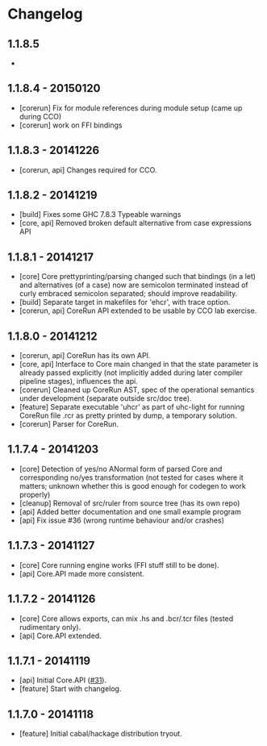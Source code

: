 # Changelog

## 1.1.8.5

- 

## 1.1.8.4 - 20150120

- [corerun] Fix for module references during module setup (came up during CCO)
- [corerun] work on FFI bindings

## 1.1.8.3 - 20141226

- [corerun, api] Changes required for CCO.

## 1.1.8.2 - 20141219

- [build] Fixes some GHC 7.8.3 Typeable warnings
- [core, api] Removed broken default alternative from case expressions API

## 1.1.8.1 - 20141217

- [core] Core prettyprinting/parsing changed such that bindings (in a let) and alternatives (of a case) now are semicolon terminated instead of curly embraced semicolon separated; should improve readability.
- [build] Separate target in makefiles for 'ehcr', with trace option.
- [corerun, api] CoreRun API extended to be usable by CCO lab exercise.

## 1.1.8.0 - 20141212

- [corerun, api] CoreRun has its own API.
- [core, api] Interface to Core main changed in that the state parameter is already passed explicitly (not implicitly added during later compiler pipeline stages), influences the api.
- [corerun] Cleaned up CoreRun AST, spec of the operational semantics under development (separate outside src/doc tree).
- [feature] Separate executable 'uhcr' as part of uhc-light for running CoreRun file .rcr as pretty printed by dump, a temporary solution.
- [corerun] Parser for CoreRun.

## 1.1.7.4 - 20141203

- [core] Detection of yes/no ANormal form of parsed Core and corresponding no/yes transformation (not tested for cases where it matters; unknown whether this is good enough for codegen to work properly)
- [cleanup] Removal of src/ruler from source tree (has its own repo)
- [api] Added better documentation and one small example program
- [api] Fix issue #36 (wrong runtime behaviour and/or crashes)

## 1.1.7.3 - 20141127

- [core] Core running engine works (FFI stuff still to be done).
- [api] Core.API made more consistent.

## 1.1.7.2 - 20141126

- [core] Core allows exports, can mix .hs and .bcr/.tcr files (tested rudimentary only).
- [api] Core.API extended.

## 1.1.7.1 - 20141119

- [api] Initial Core.API ([#31](https://github.com/UU-ComputerScience/uhc/pull/31)).
- [feature] Start with changelog.

## 1.1.7.0 - 20141118

- [feature] Initial cabal/hackage distribution tryout.
